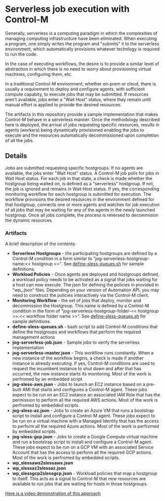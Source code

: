 # **Serverless job execution with Control-M**

Generally, serverless is a computing paradigm in which the complexities of managing computing infrastructure have been eliminated. When executing a program, one simply writes the program and "submits" it to the serverless environment, which automatically provisions whatever technlogy is required to run the code.

In the case of executing workflows, the desire is to provide a similar level of abstraction in which there is no need to worry about provisioning virtual machines, configuring them, etc.

In a traditional Control-M environment, whether on-prem or cloud, there is usually a requirement to deploy and configure agents, with sufficient compute capabity, to execute jobs that may be submitted. If resources aren't available, jobs enter a "Wait Host" status, where they remain until manual effort is applied to provide the desired resources.

The artifacts in this repository provide a sample implementation that makes Control-M behave in a serverless manner. Once the methodology described here is deployed, the arrival of jobs requesting specific resources, results in agents (workers) being dynamically provisioned enabling the jobs to execute and the resources automatically decommissioned upon completion of all the jobs. 

## Details
Jobs are submitted requesting specific hostgroups. If no agents are available, the jobs enter "Wait Host" status. A Control-M job polls for jobs in Wait Host status. For each job in that state, a check is made whether the hostgroup being waited on, is defined as a "serverless" hostgroup. If not, the job is ignored and remains in Wait Host status. If yes, the corresponding monitoring workflow for each hostgroup is submitted for execution. The workflow provisions the desired resources in the environment defined for that hostgroup, connects one or more agents and watches for job execution of all jobs that may be waiting for any of the agents in the newly launched hostgroup. Once all jobs complete, the process is reversed to decommision the dynamic resources.

### **Artifacts**
A brief description of the contents:

 - **Serverless Hostgroups** - the participating hostgroups are defined by a Control-M condition in a form similar to "jog-serverless-hostgroup-name:<< hostgroup >>". See [define-sless-queues.sh](define-sless-queues.sh) for sample definitions.
 - **Workload Policies** - Once agents are deployed and hostgroups defined, a workload policy needs to be activated as a signal that jobs waiting for a host can now execute. The json for defining the policies in provided in "wp_<name>.json" files. Depending on your version of Automation API, you may need to construct the policies interactively via the Control-M client.
 - **Monitoring Workflow** - the set of jobs that deploy, monitor and decommission the Hostgroup. This name is defined by a Control-M condition in the form of "jog-serverless-hostgroup-folder-<< hostgroup >>:<< workflow folder name >>". See [define-sless-queues.sh](define-sless-queues.sh) for sample definitions.
 - **define-sless-queues.sh** - bash script to add Control-M conditions that define the hostgroups and workflows that perform the required management actions
 - **jog-serverless-job.json** - Sample jobs to verify the serverless implementation
 - **jog-serverless-master.json** - This workflow runs constantly. When a new instance of the workflow begins, a check is made if another instance is already executing. If yes, Control-M conditions are used to request the incumbent instance to shut down and after that has occurred, the new instance starts its monitoring. Most of the work is perfromed by an embedded script.
 - **jog-sless-aws.json** - Jobs to launch an EC2 instance based on a pre-built AMI that starts and configures a Control-M agent. These jobs expect to be run on an EC2 instance an associated IAM Role that has the permission to perform all the required AWS actions. Most of the work is perfromed by embedded scripts.
 - **jog-sless-az.json** - Jobs to create an Azure VM that runs a bootstrap script to install and configure a Control-M agent. These jobs expect to be run on a virtual machine with a Managed Identity that has the access to perform all the required Azure actions. Most of the work is perfromed by embedded scripts.
 - **jog-sless-gcp.json** - Jobs to create a Google Compute virtual machine and run a bootstrap script to install and configure a Control-M agent. These jobs expect to be run on a GCP VM with an associated Service Account that has the access to perform all the required GCP actions. Most of the work is perfromed by embedded scripts.
 - **wp_slessaws2slessaws.json** 
 - **wp_slessaz2slessaz.json**
 - **wp_slessgcp2slessgcp.json** - Workload policies that map a hostgroup to itself. This acts as a signal to Control-M that new resources are available to run jobs that are waiting for hosts in those hostgroups.

 [Here is a video demonstration of this approach](https://www.youtube.com/watch?v=9PyCOht7ZQM)